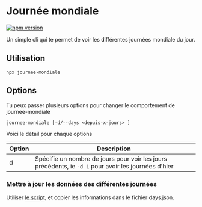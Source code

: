 # Journée mondiale

[![npm version](https://badge.fury.io/js/journee-mondiale.svg)](https://www.npmjs.com/package/journee-mondiale)

Un simple cli qui te permet de voir les différentes journées mondiale du jour.

## Utilisation

```shell
npx journee-mondiale
```

## Options

Tu peux passer plusieurs options pour changer le comportement de journee-mondiale

```shell
journee-mondiale [-d/--days <depuis-x-jours> ]
```

Voici le détail pour chaque options

| Option | Description                                                                                          |
| ------ | ---------------------------------------------------------------------------------------------------- |
| d      | Spécifie un nombre de jours pour voir les jours précédents, ie `-d 1` pour avoir les journées d'hier |

### Mettre à jour les données des différentes journées

Utiliser [le script](https://gist.github.com/Kmaschta/b6e17a2b7f5620feb03c00674027467a), et copier les informations dans le fichier days.json.
